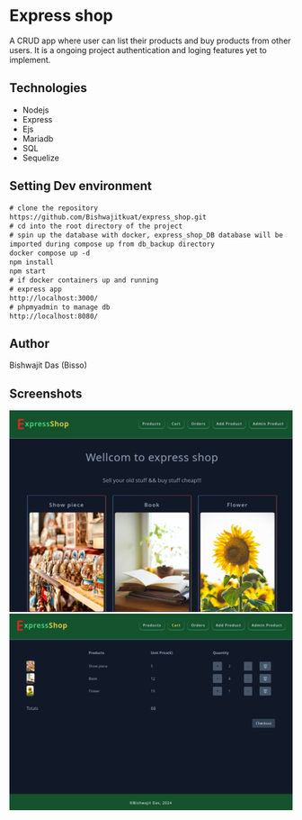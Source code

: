 # Express shop

A CRUD app where user can list their products and buy products from other users. It is a ongoing project authentication and loging features yet to implement.

## Technologies

- Nodejs
- Express
- Ejs
- Mariadb
- SQL
- Sequelize

## Setting Dev environment

```shell
# clone the repository
https://github.com/Bishwajitkuat/express_shop.git
# cd into the root directory of the project
# spin up the database with docker, express_shop_DB database will be imported during compose up from db_backup directory
docker compose up -d
npm install
npm start
# if docker containers up and running
# express app
http://localhost:3000/
# phpmyadmin to manage db
http://localhost:8080/
```

## Author

Bishwajit Das (Bisso)

## Screenshots

![projuct img](public/img/project_screenshot.png)
![project img](public/img/project_screenshot2.png)
